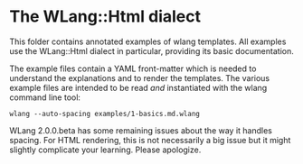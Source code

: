 # The WLang::Html dialect

This folder contains annotated examples of wlang templates. All examples use the WLang::Html dialect in particular, providing its basic documentation.

The example files contain a YAML front-matter which is needed to understand the explanations and to render the templates. The various example files are intended to be read *and* instantiated with the wlang command line tool:

    wlang --auto-spacing examples/1-basics.md.wlang

WLang 2.0.0.beta has some remaining issues about the way it handles spacing. For HTML rendering, this is not necessarily a big issue but it might slightly complicate your learning. Please apologize.
